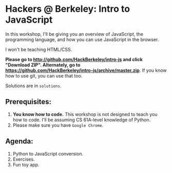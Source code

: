 # Hackers @ Berkeley: Intro to JavaScript

In this workshop, I'll be giving you an overview of JavaScript, the programming language, and how you can use JavaScript in the browser.

I won't be teaching HTML/CSS.

**Please go to http://github.com/HackBerkeley/intro-js and click "Download ZIP". Alternately, go to https://github.com/HackBerkeley/intro-js/archive/master.zip**. If you know how to use git, you can use that too.

Solutions are in `solutions`.

## Prerequisites:

1. **You know how to code.** This workshop is not designed to teach you how to code. I'll be assuming CS 61A-level knowledge of Python.
2. Please make sure you have `Google Chrome`.

## Agenda:

1. Python to JavaScript conversion.
2. Exercises.
3. Fun toy app.